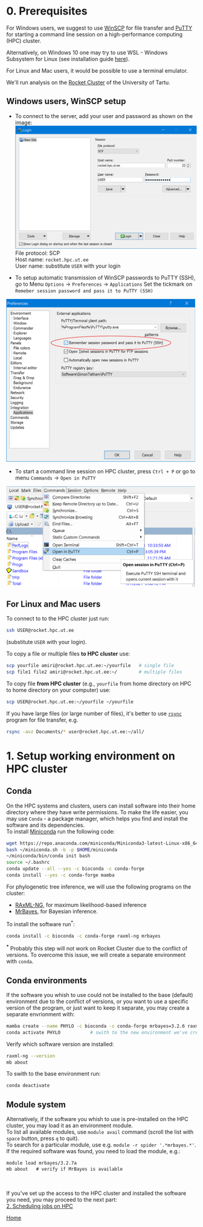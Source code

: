 # 0. Prerequisites

For Windows users, we suggest to use [WinSCP](https://winscp.net/eng/downloads.php) for file transfer and [PuTTY](https://winscp.net/eng/downloads.php#putty) for starting a command line session on a high-performance computing (HPC) cluster.

Alternatively, on Windows 10 one may try to use WSL - Windows Subsystem for Linux (see installation guide [here](https://docs.microsoft.com/en-us/windows/wsl/install-win10)).

For Linux and Mac users, it would be possible to use a terminal emulator.

We'll run analysis on the [Rocket Cluster](https://hpc.ut.ee/en/resources/rocket-cluster-en/) of the University of Tartu.

## Windows users, WinSCP setup

- To connect to the server, add your user and password as shown on the image:
<img src="img/WinSCP_HPC_credentials.png" width="500" title="WinSCP user" /><br/>
File protocol: SCP<br/>
Host name: `rocket.hpc.ut.ee`<br/>
User name: substitute `USER` with your login

- To setup automatic transmission of WinSCP passwords to PuTTY (SSH), go to Menu `Options` -> `Preferences` -> `Applications`
Set the tickmark on `Remeber session password and pass it to PuTTY (SSH)`
<img src="img/WinSCP_PuttyPassword.png" width="500" title="WinSCP sends session password to PuTTY" />

- To start a command line session on HPC cluster, press `Ctrl + P` or go to menu `Commands` -> `Open in PuTTY`
<img src="img/WinSCP_RunPutty.png" width="500" title="Connect to HPC via SSH" />

## For Linux and Mac users

To connect to to the HPC cluster just run:
```bash
ssh USER@rocket.hpc.ut.ee
```
(substitute `USER` with your login).

To copy a file or multiple files **to HPC cluster** use:
```bash
scp yourfile amiri@rocket.hpc.ut.ee:~/yourfile   # single file
scp file1 file2 amiri@rocket.hpc.ut.ee:~/        # multiple files
```
To copy file **from HPC cluster** (e.g., `yourfile` from home directory on HPC to home directory on your computer) use:
```bash
scp USER@rocket.hpc.ut.ee:~/yourfile ~/yourfile
```

If you have large files (or large number of files), it's better to use [`rsync`](https://en.wikipedia.org/wiki/Rsync) program for file transfer, e.g.
```bash
rsync -avz Documents/* user@rocket.hpc.ut.ee:~/all/
```


# 1. Setup working environment on HPC cluster

## Conda

On the HPC systems and clusters, users can install software into their home directory where they have write permissions. To make the life easier, you may use `Conda` - a package manager, which helps you find and install the software and its dependencies.<br/>
To install [Miniconda](https://docs.conda.io/en/latest/index.html) run the following code:
```bash
wget https://repo.anaconda.com/miniconda/Miniconda3-latest-Linux-x86_64.sh -O ~/miniconda.sh
bash ~/miniconda.sh -b -p $HOME/miniconda
~/miniconda/bin/conda init bash
source ~/.bashrc
conda update --all --yes -c bioconda -c conda-forge
conda install --yes -c conda-forge mamba
```

For phylogenetic tree inference, we will use the following programs on the cluster:
- [RAxML-NG](https://github.com/amkozlov/raxml-ng), for maximum likelihood-based inference
- [MrBayes](https://nbisweden.github.io/MrBayes/download.html), for Bayesian inference.

To install the software run<sup>\*</sup>:
```bash
conda install -c bioconda -c conda-forge raxml-ng mrbayes
```

**<sup>\*</sup>** Probably this step will not work on Rocket Cluster due to the conflict of versions. To overcome this issue, we will create a separate environment with `conda`.

## Conda environments

If the software you whish to use could not be installed to the base (default) environment due to the conflict of versions, or you want to use a specific version of the program, or just want to keep it separate, you may create a separate envrionment with:
```bash
mamba create --name PHYLO -c bioconda -c conda-forge mrbayes=3.2.6 raxml-ng
conda activate PHYLO           # swith to the new environment we've created
```

Verify which software version are installed:
```bash
raxml-ng --version
mb about
```

To swith to the base environment run:
```bash
conda deactivate
```

## Module system

Alternatively, if the software you whish to use is pre-installed on the HPC cluster, you may load it as an environment module.<br/>
To list all available modules, use `module avail` command (scroll the list with `space` button, press `q` to quit).<br/>
To search for a particular module, use e.g. `module -r spider '.*mrbayes.*'`.<br/>
If the required software was found, you need to load the module, e.g.:
```
module load mrbayes/3.2.7a
mb about   # verify if MrBayes is available
```

<br/><br/>
If you've set up the access to the HPC cluster and installed the software you need, you may proceed to the next part:<br/>
[2. Scheduling jobs on HPC](01.SLURM.md)<br/>

[Home](index.md)
